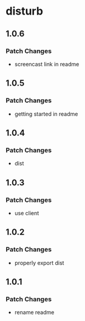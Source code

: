# disturb

## 1.0.6

### Patch Changes

- screencast link in readme

## 1.0.5

### Patch Changes

- getting started in readme

## 1.0.4

### Patch Changes

- dist

## 1.0.3

### Patch Changes

- use client

## 1.0.2

### Patch Changes

- properly export dist

## 1.0.1

### Patch Changes

- rename readme
